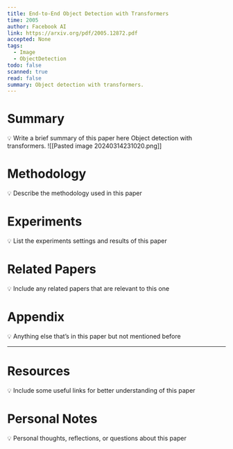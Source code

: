 ```yaml
---
title: End-to-End Object Detection with Transformers
time: 2005
author: Facebook AI
link: https://arxiv.org/pdf/2005.12872.pdf
accepted: None
tags:
  - Image
  - ObjectDetection
todo: false
scanned: true
read: false
summary: Object detection with transformers.
---
```

# Summary
💡 Write a brief summary of this paper here
Object detection with transformers.
![[Pasted image 20240314231020.png]]
# Methodology
💡 Describe the methodology used in this paper

# Experiments
💡 List the experiments settings and results of this paper

# Related Papers
💡 Include any related papers that are relevant to this one

# Appendix
💡 Anything else that’s in this paper but not mentioned before

---
# Resources
💡 Include some useful links for better understanding of this paper

# Personal Notes
💡 Personal thoughts, reflections, or questions about this paper